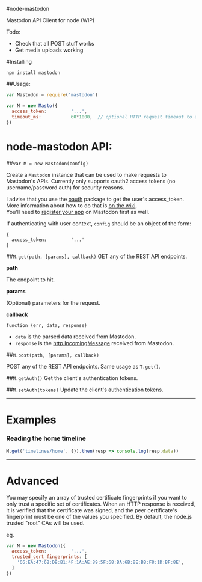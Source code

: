 #node-mastodon

Mastodon API Client for node (WIP)

Todo:
* Check that all POST stuff works
* Get media uploads working

#Installing

```
npm install mastodon
```

##Usage:

```javascript
var Mastodon = require('mastodon')

var M = new Masto({
  access_token:         '...',
  timeout_ms:           60*1000,  // optional HTTP request timeout to apply to all requests.
})
```

# node-mastodon API:

##`var M = new Mastodon(config)`

Create a `Mastodon` instance that can be used to make requests to Mastodon's APIs. Currently only supports oauth2 access tokens (no username/password auth) for security reasons.

I advise that you use the [oauth](https://www.npmjs.com/package/oauth) package to get the user's access_token. More information about how to do that is [on the wiki](https://github.com/jessicahayley/node-mastodon/wiki/Getting-an-access_token-with-the-oauth-package).  
You'll need to [register your app](https://github.com/Gargron/mastodon/wiki/API#oauth-apps) on Mastodon first as well.

If authenticating with user context, `config` should be an object of the form:
```
{
  access_token:         '...'
}
```

##`M.get(path, [params], callback)`
GET any of the REST API endpoints.

**path**

The endpoint to hit.

**params**

(Optional) parameters for the request.

**callback**

`function (err, data, response)`

- `data` is the parsed data received from Mastodon.
- `response` is the [http.IncomingMessage](http://nodejs.org/api/http.html#http_http_incomingmessage) received from Mastodon.

##`M.post(path, [params], callback)`

POST any of the REST API endpoints. Same usage as `T.get()`.

##`M.getAuth()`
Get the client's authentication tokens.

##`M.setAuth(tokens)`
Update the client's authentication tokens.

-------

# Examples

### Reading the home timeline
```javascript
M.get('timelines/home', {}).then(resp => console.log(resp.data))
```

-------

# Advanced

You may specify an array of trusted certificate fingerprints if you want to only trust a specific set of certificates.
When an HTTP response is received, it is verified that the certificate was signed, and the peer certificate's fingerprint must be one of the values you specified. By default, the node.js trusted "root" CAs will be used.

eg.
```js
var M = new Mastodon({
  access_token:         '...',
  trusted_cert_fingerprints: [
    '66:EA:47:62:D9:B1:4F:1A:AE:89:5F:68:BA:6B:8E:BB:F8:1D:BF:8E',
  ]
})
```
